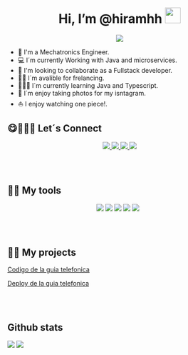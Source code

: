 <h1 align="center"> Hi, I’m @hiramhh <img src="https://media.giphy.com/media/hvRJCLFzcasrR4ia7z/giphy.gif" width="35"></h1>

<p align="center">
  <img align="center" src="https://media.giphy.com/media/kprByMkudw8s8/giphy.gif">
</p>




* 🦾 I'm a Mechatronics Engineer.
* 💻 I´m currently Working with Java and microservices.
* 🌱 I'm looking to collaborate as a Fullstack developer.
* 🤝🏾 I´m avalible for frelancing.
* 👩🏾‍💻 I´m currently learning Java and Typescript.
* 📸 I´m enjoy taking photos for my isntagram.
* ⛵ I enjoy watching one piece!.

## 😋🙋🏾‍♂️ Let´s Connect
<p align="center">
  <div align="center">
    <a href="https://www.linkedin.com/in/hiram-hernandez-250927203/">
      <img src="https://img.icons8.com/bubbles/50/000000/linkedin">
    </a>
    <a href="https://www.instagram.com/hiram._hh/">
      <img src="https://img.icons8.com/?size=77&id=111397&format=png">
    </a>
    <a href="https://twitter.com/HiramHe10090492">
      <img src="https://img.icons8.com/bubbles/50/000000/twitter-circled">
    </a>
    <a href="https://t.me/hiramhh">
      <img src="https://img.icons8.com/bubbles/50/000000/telegram-app">
    </a>
  </div>
</p>

</br>
</br>


## 🧰🔨 My tools
<p align="center">
  <img src="https://img.icons8.com/color/css3">
  <img src="https://img.icons8.com/color/html-5">
  <img src="https://img.icons8.com/color/javascript">
  <img src="https://img.icons8.com/color/git">
  <img src="https://img.icons8.com/color/nodejs">
  <img src"https://img.icons8.com/color/react-native">
  <img src"https://img.icons8.com/color/amazon-web-services">
 </p>

<br>
<br>

## 🔨🌱 My projects

<a href="https://github.com/hiramhh/guia-telefonica">
  <p>Codigo de la guia telefonica</p>
</a>
<a href="https://hiramhh.github.io/la-guia-telefonica/">
  <p>Deploy de la guia telefonica</p>
</a>

<br>
<br>

## Github stats
<pictur>
  <img src="https://github-readme-stats-sigma-five.vercel.app/api?username=hiramhh&show_icons=true&theme=gruvbox" />
  <img src="https://github-readme-stats-sigma-five.vercel.app/api/top-langs/?username=hiramhh&show_icons=true&layout=compact&theme=gruvbox" /> 
 <picture/>
